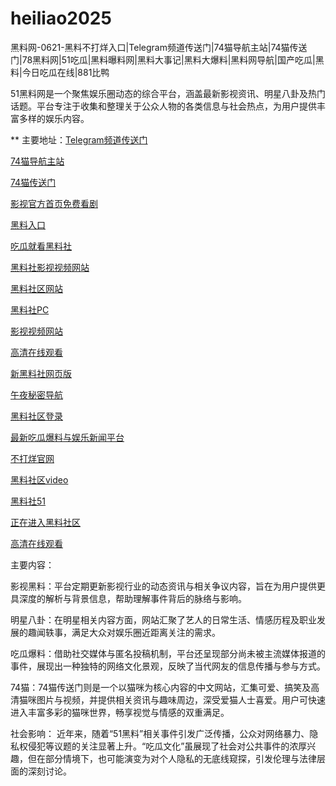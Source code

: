 # heiliao2025
黑料网-0621-黑料不打烊入口|Telegram频道传送门|74猫导航主站|74猫传送门|78黑料网|51吃瓜|黑料曝料网|黑料大事记|黑料大爆料|黑料网导航|国产吃瓜|黑料|今日吃瓜在线|881比鸭

51黑料网是一个聚焦娱乐圈动态的综合平台，涵盖最新影视资讯、明星八卦及热门话题。平台专注于收集和整理关于公众人物的各类信息与社会热点，为用户提供丰富多样的娱乐内容。

** 主要地址：<a href="https://74mao.com/">Telegram频道传送门</a>

<a href="https://74mao.com/">74猫导航主站</a>

<a href="https://74mao.com/">74猫传送门</a>

<a href="https://hls-05.pages.dev/">影视官方首页免费看剧</a>

<a href="https://hls-36.pages.dev/">黑料入口</a>

<a href="https://hls-56.pages.dev/">吃瓜就看黑料社</a>

<a href="https://hls-23.pages.dev/">黑料社影视视频网站</a>

<a href="https://hls-03.pages.dev/">黑料社区网站</a>

<a href="https://hls-04.pages.dev/">黑料社PC</a>

<a href="https://hls-15.pages.dev/">影视视频网站</a>

<a href="https://hls-14.pages.dev/">高清在线观看</a>

<a href="https://hls-07.pages.dev/">新黑料社网页版</a>

<a href="https://hls-33.pages.dev/">午夜秘密导航</a>

<a href="https://hls-11.pages.dev/">黑料社区登录</a>

<a href="https://hls-02.pages.dev/">最新吃瓜爆料与娱乐新闻平台</a>

<a href="https://hls-08.pages.dev/">不打烊官网</a>

<a href="https://hls-12.pages.dev/">黑料社区video</a>

<a href="https://hls-09.pages.dev/">黑料社51</a>

<a href="https://hls-10.pages.dev/">正在进入黑料社区</a>

<a href="https://hls-16.pages.dev/">高清在线观看</a>

主要内容：

影视黑料：平台定期更新影视行业的动态资讯与相关争议内容，旨在为用户提供更具深度的解析与背景信息，帮助理解事件背后的脉络与影响。

明星八卦：在明星相关内容方面，网站汇聚了艺人的日常生活、情感历程及职业发展的趣闻轶事，满足大众对娱乐圈近距离关注的需求。

吃瓜爆料：借助社交媒体与匿名投稿机制，平台还呈现部分尚未被主流媒体报道的事件，展现出一种独特的网络文化景观，反映了当代网友的信息传播与参与方式。

74猫：74猫传送门则是一个以猫咪为核心内容的中文网站，汇集可爱、搞笑及高清猫咪图片与视频，并提供相关资讯与趣味周边，深受爱猫人士喜爱。用户可快速进入丰富多彩的猫咪世界，畅享视觉与情感的双重满足。

社会影响：
近年来，随着“51黑料”相关事件引发广泛传播，公众对网络暴力、隐私权侵犯等议题的关注显著上升。“吃瓜文化”虽展现了社会对公共事件的浓厚兴趣，但在部分情境下，也可能演变为对个人隐私的无底线窥探，引发伦理与法律层面的深刻讨论。

